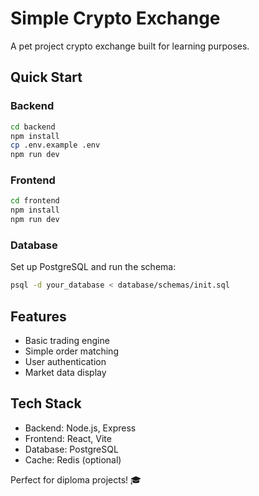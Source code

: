 # Simple Crypto Exchange

A pet project crypto exchange built for learning purposes.

## Quick Start

### Backend
```bash
cd backend
npm install
cp .env.example .env
npm run dev
```

### Frontend
```bash
cd frontend
npm install
npm run dev
```

### Database
Set up PostgreSQL and run the schema:
```bash
psql -d your_database < database/schemas/init.sql
```

## Features
- Basic trading engine
- Simple order matching
- User authentication
- Market data display

## Tech Stack
- Backend: Node.js, Express
- Frontend: React, Vite
- Database: PostgreSQL
- Cache: Redis (optional)

Perfect for diploma projects! 🎓